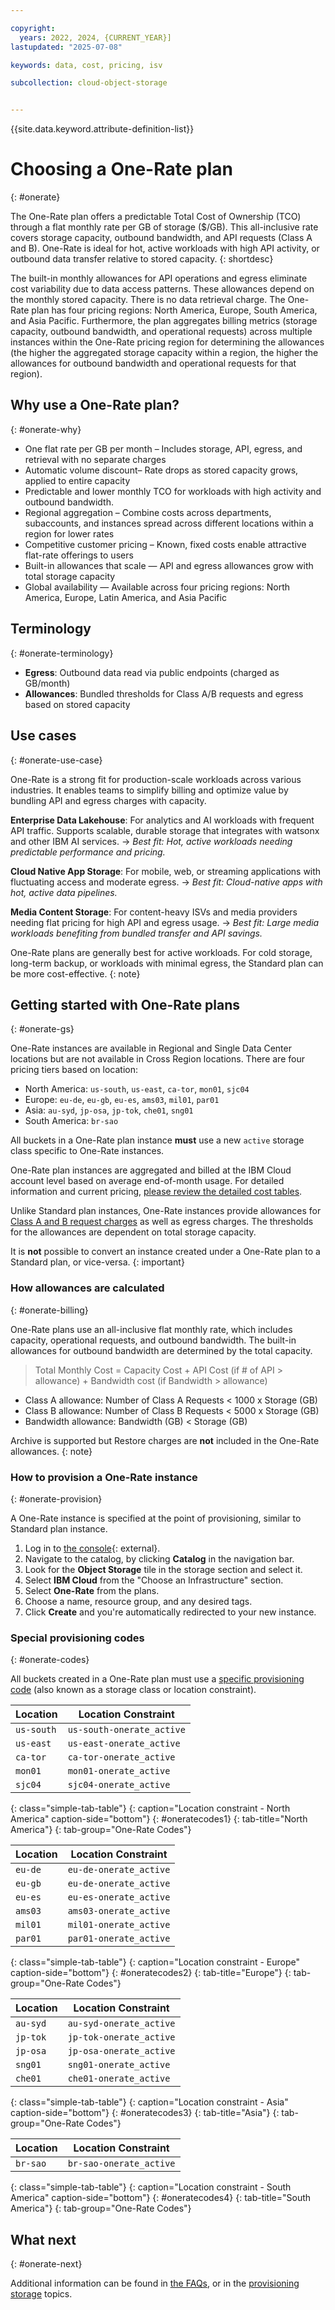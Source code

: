 ```yaml
---

copyright:
  years: 2022, 2024, {CURRENT_YEAR}]
lastupdated: "2025-07-08"

keywords: data, cost, pricing, isv

subcollection: cloud-object-storage


---
```


{{site.data.keyword.attribute-definition-list}}

#  Choosing a One-Rate plan
{: #onerate}

The One-Rate plan offers a predictable Total Cost of Ownership (TCO) through a flat monthly rate per GB of storage ($/GB). This all-inclusive rate covers storage capacity, outbound bandwidth, and API requests (Class A and B). One-Rate is ideal for hot, active workloads with high API activity, or outbound data transfer relative to stored capacity.
{: shortdesc}

The built-in monthly allowances for API operations and egress eliminate cost variability due to data access patterns. These allowances depend on the monthly stored capacity. There is no data retrieval charge. The One-Rate plan has four pricing regions: North America, Europe, South America, and Asia Pacific. Furthermore, the plan aggregates billing metrics (storage capacity, outbound bandwidth, and operational requests) across multiple instances within the One-Rate pricing region for determining the allowances (the higher the aggregated storage capacity within a region, the higher the allowances for outbound bandwidth and operational requests for that region).

## Why use a One-Rate plan?
{: #onerate-why}

- One flat rate per GB per month – Includes storage, API, egress, and retrieval with no separate charges
- Automatic volume discount– Rate drops as stored capacity grows, applied to entire capacity
- Predictable and lower monthly TCO for workloads with high activity and outbound bandwidth.
- Regional aggregation – Combine costs across departments, subaccounts, and instances spread across different locations within a region for lower rates
- Competitive customer pricing – Known, fixed costs enable attractive flat-rate offerings to users
- Built-in allowances that scale — API and egress allowances grow with total storage capacity
- Global availability — Available across four pricing regions: North America, Europe, Latin America, and Asia Pacific

## Terminology
{: #onerate-terminology}

- **Egress**: Outbound data read via public endpoints (charged as GB/month)
- **Allowances**: Bundled thresholds for Class A/B requests and egress based on stored capacity

## Use cases
{: #onerate-use-case}

One-Rate is a strong fit for production-scale workloads across various industries. It enables teams to simplify billing and optimize value by bundling API and egress charges with capacity.

**Enterprise Data Lakehouse**:
For analytics and AI workloads with frequent API traffic. Supports scalable, durable storage that integrates with watsonx and other IBM AI services.
→ *Best fit: Hot, active workloads needing predictable performance and pricing.*

**Cloud Native App Storage**:
For mobile, web, or streaming applications with fluctuating access and moderate egress.
→ *Best fit: Cloud-native apps with hot, active data pipelines.*

**Media Content Storage**:
For content-heavy ISVs and media providers needing flat pricing for high API and egress usage.
→ *Best fit: Large media workloads benefiting from bundled transfer and API savings.*

One-Rate plans are generally best for active workloads. For cold storage, long-term backup, or workloads with minimal egress, the Standard plan can be more cost-effective.
{: note}




## Getting started with One-Rate plans
{: #onerate-gs}

One-Rate instances are available in Regional and Single Data Center locations but are not available in Cross Region locations. There are four pricing tiers based on location:
- North America: `us-south`, `us-east`, `ca-tor`, `mon01`, `sjc04`
- Europe:  `eu-de`, `eu-gb`, `eu-es`, `ams03`, `mil01`, `par01`
- Asia: `au-syd`, `jp-osa`, `jp-tok`, `che01`, `sng01`
- South America: `br-sao`

All buckets in a One-Rate plan instance **must** use a new `active` storage class specific to One-Rate instances.

One-Rate plan instances are aggregated and billed at the IBM Cloud account level based on average end-of-month usage. For detailed information and current pricing, [please review the detailed cost tables](/objectstorage/create#pricing).

Unlike Standard plan instances, One-Rate instances provide allowances for [Class A and B request charges](/docs/cloud-object-storage?topic=cloud-object-storage-billing#billing-request-classes) as well as egress charges. The thresholds for the allowances are dependent on total storage capacity.

It is **not** possible to convert an instance created under a One-Rate plan to a Standard plan, or vice-versa.
{: important}

### How allowances are calculated
{: #onerate-billing}

One-Rate plans use an all-inclusive flat monthly rate, which includes capacity, operational requests, and outbound bandwidth. The built-in allowances for outbound bandwidth are determined by the total capacity.

> Total Monthly Cost = Capacity Cost + API Cost (if # of API > allowance) + Bandwidth cost (if Bandwidth > allowance)

- Class A allowance: Number of Class A Requests < 1000 x Storage (GB)
- Class B allowance: Number of Class B Requests < 5000 x Storage (GB)
- Bandwidth allowance: Bandwidth (GB) < Storage (GB)

Archive is supported but Restore charges are **not** included in the One-Rate allowances.
{: note}

### How to provision a One-Rate instance
{: #onerate-provision}

A One-Rate instance is specified at the point of provisioning, similar to Standard plan instance.

1. Log in to [the console](https://cloud.ibm.com/){: external}.
2. Navigate to the catalog, by clicking **Catalog** in the navigation bar.
3. Look for the **Object Storage** tile in the storage section and select it.
4. Select **IBM Cloud** from the "Choose an Infrastructure" section.
5. Select **One-Rate** from the plans.
6. Choose a name, resource group, and any desired tags.
7. Click **Create** and you're automatically redirected to your new instance.

### Special provisioning codes
{: #onerate-codes}

All buckets created in a One-Rate plan must use a [specific provisioning code](/docs/cloud-object-storage?topic=cloud-object-storage-classes) (also known as a storage class or location constraint).

| Location   | Location Constraint |
|------------|---------------------|
| `us-south` | `us-south-onerate_active`   |
| `us-east`  | `us-east-onerate_active`    |
| `ca-tor`   | `ca-tor-onerate_active`     |
| `mon01`    | `mon01-onerate_active`      |
| `sjc04`    | `sjc04-onerate_active`      |
{: class="simple-tab-table"}
{: caption="Location constraint - North America" caption-side="bottom"}
{: #oneratecodes1}
{: tab-title="North America"}
{: tab-group="One-Rate Codes"}

| Location | Location Constraint |
|----------|---------------------|
| `eu-de`  | `eu-de-onerate_active`      |
| `eu-gb`  | `eu-de-onerate_active`      |
| `eu-es`  | `eu-es-onerate_active`      |
| `ams03`  | `ams03-onerate_active`      |
| `mil01`  | `mil01-onerate_active`      |
| `par01`  | `par01-onerate_active`      |
{: class="simple-tab-table"}
{: caption="Location constraint - Europe" caption-side="bottom"}
{: #oneratecodes2}
{: tab-title="Europe"}
{: tab-group="One-Rate Codes"}

| Location | Location Constraint |
|----------|---------------------|
| `au-syd`  | `au-syd-onerate_active`      |
| `jp-tok`  | `jp-tok-onerate_active`      |
| `jp-osa`  | `jp-osa-onerate_active`      |
| `sng01`  | `sng01-onerate_active`      |
| `che01`  | `che01-onerate_active`      |
{: class="simple-tab-table"}
{: caption="Location constraint - Asia" caption-side="bottom"}
{: #oneratecodes3}
{: tab-title="Asia"}
{: tab-group="One-Rate Codes"}

| Location | Location Constraint |
|----------|---------------------|
| `br-sao`  | `br-sao-onerate_active`      |
{: class="simple-tab-table"}
{: caption="Location constraint - South America" caption-side="bottom"}
{: #oneratecodes4}
{: tab-title="South America"}
{: tab-group="One-Rate Codes"}



## What next
{: #onerate-next}

Additional information can be found in [the FAQs](/docs/cloud-object-storage?topic=cloud-object-storage-faq-onerate), or in the [provisioning storage](/docs/cloud-object-storage?topic=cloud-object-storage-provision) topics.
